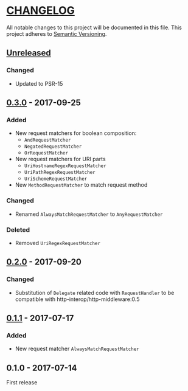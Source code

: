 # [CHANGELOG](http://keepachangelog.com/)
All notable changes to this project will be documented in this file.
This project adheres to [Semantic Versioning](http://semver.org/).

## [Unreleased]

### Changed
- Updated to PSR-15

## [0.3.0] - 2017-09-25

### Added
- New request matchers for boolean composition:
  * `AndRequestMatcher`
  * `NegatedRequestMatcher`
  * `OrRequestMatcher`
- New request matchers for URI parts
  * `UriHostnameRegexRequestMatcher`
  * `UriPathRegexRequestMatcher`
  * `UriSchemeRequestMatcher`
- New `MethodRequestMatcher` to match request method

### Changed
- Renamed `AlwaysMatchRequestMatcher` to `AnyRequestMatcher`

### Deleted
- Removed `UriRegexRequestMatcher`

## [0.2.0] - 2017-09-20

### Changed
- Substitution of `Delegate` related code with `RequestHandler` to be compatible with
  http-interop/http-middleware:0.5

## [0.1.1] - 2017-07-17

### Added
- New request matcher `AlwaysMatchRequestMatcher`

## 0.1.0 - 2017-07-14

First release

[Unreleased]: https://github.com/ajgarlag/psr15-router/compare/0.3.0...master
[0.3.0]: https://github.com/ajgarlag/psr15-router/compare/0.2.0...0.3.0
[0.2.0]: https://github.com/ajgarlag/psr15-router/compare/0.1.1...0.2.0
[0.1.1]: https://github.com/ajgarlag/psr15-router/compare/0.1.0...0.1.1
